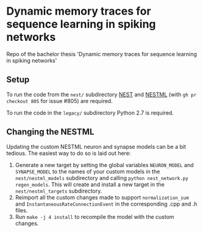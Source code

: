 # Dynamic memory traces for sequence learning in spiking networks
Repo of the bachelor thesis 'Dynamic memory traces for sequence learning in spiking networks'

## Setup
To run the code from the ``nest/`` subdirectory [NEST](https://nest-simulator.readthedocs.io/) and [NESTML](https://nestml.readthedocs.io/en/v5.0.0/index.html) (with `gh pr checkout 805` for issue #805) are required.

To run the code in the ``legacy/`` subdirectory Python 2.7 is required.

## Changing the NESTML
Updating the custom NESTML neuron and synapse models can be a bit tedious. The easiest way to do so is laid out here:

1. Generate a new target by setting the global variables `NEURON_MODEL` and `SYNAPSE_MODEL` to the names of your custom models in the `nest/nestml_models` subdirectory and calling `python nest_network.py regen_models`. This will create and install a new target in the `nest/nestml_targets` subdirectory.
2. Reimport all the custom changes made to support `normalization_sum` and `InstantaneousRateConnectionEvent` in the corresponding .cpp and .h files.
3. Run `make -j 4 install` to recompile the model with the custom changes.